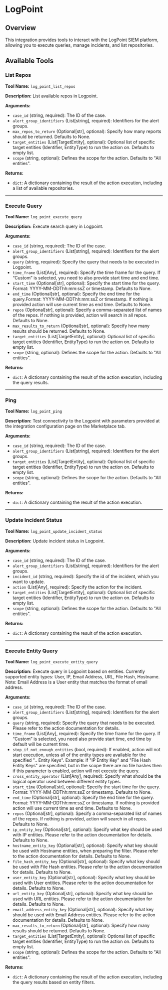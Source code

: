 # LogPoint

## Overview

This integration provides tools to interact with the LogPoint SIEM platform, allowing you to execute queries, manage incidents, and list repositories.

## Available Tools

### List Repos

**Tool Name:** `log_point_list_repos`

**Description:** List available repos in Logpoint.

**Arguments:**

*   `case_id` (string, required): The ID of the case.
*   `alert_group_identifiers` (List[string], required): Identifiers for the alert groups.
*   `max_repos_to_return` (Optional[str], optional): Specify how many reports should be returned. Defaults to None.
*   `target_entities` (List[TargetEntity], optional): Optional list of specific target entities (Identifier, EntityType) to run the action on. Defaults to empty list.
*   `scope` (string, optional): Defines the scope for the action. Defaults to "All entities".

**Returns:**

*   `dict`: A dictionary containing the result of the action execution, including a list of available repositories.

---

### Execute Query

**Tool Name:** `log_point_execute_query`

**Description:** Execute search query in Logpoint.

**Arguments:**

*   `case_id` (string, required): The ID of the case.
*   `alert_group_identifiers` (List[string], required): Identifiers for the alert groups.
*   `query` (string, required): Specify the query that needs to be executed in Logpoint.
*   `time_frame` (List[Any], required): Specify the time frame for the query. If “Custom” is selected, you need to also provide start time and end time.
*   `start_time` (Optional[str], optional): Specify the start time for the query. Format: YYYY-MM-DDThh:mm:ssZ or timestamp. Defaults to None.
*   `end_time` (Optional[str], optional): Specify the end time for the query.Format: YYYY-MM-DDThh:mm:ssZ or timestamp. If nothing is provided action will use current time as end time. Defaults to None.
*   `repos` (Optional[str], optional): Specify a comma-separated list of names of the repos. If nothing is provided, action will search in all repos. Defaults to None.
*   `max_results_to_return` (Optional[str], optional): Specify how many results should be returned. Defaults to None.
*   `target_entities` (List[TargetEntity], optional): Optional list of specific target entities (Identifier, EntityType) to run the action on. Defaults to empty list.
*   `scope` (string, optional): Defines the scope for the action. Defaults to "All entities".

**Returns:**

*   `dict`: A dictionary containing the result of the action execution, including the query results.

---

### Ping

**Tool Name:** `log_point_ping`

**Description:** Test connectivity to the Logpoint with parameters provided at the integration configuration page on the Marketplace tab.

**Arguments:**

*   `case_id` (string, required): The ID of the case.
*   `alert_group_identifiers` (List[string], required): Identifiers for the alert groups.
*   `target_entities` (List[TargetEntity], optional): Optional list of specific target entities (Identifier, EntityType) to run the action on. Defaults to empty list.
*   `scope` (string, optional): Defines the scope for the action. Defaults to "All entities".

**Returns:**

*   `dict`: A dictionary containing the result of the action execution.

---

### Update Incident Status

**Tool Name:** `log_point_update_incident_status`

**Description:** Update incident status in Logpoint.

**Arguments:**

*   `case_id` (string, required): The ID of the case.
*   `alert_group_identifiers` (List[string], required): Identifiers for the alert groups.
*   `incident_id` (string, required): Specify the id of the incident, which you want to update.
*   `action` (List[Any], required): Specify the action for the incident.
*   `target_entities` (List[TargetEntity], optional): Optional list of specific target entities (Identifier, EntityType) to run the action on. Defaults to empty list.
*   `scope` (string, optional): Defines the scope for the action. Defaults to "All entities".

**Returns:**

*   `dict`: A dictionary containing the result of the action execution.

---

### Execute Entity Query

**Tool Name:** `log_point_execute_entity_query`

**Description:** Execute query in Logpoint based on entities. Currently supported entity types: User, IP, Email Address, URL, File Hash, Hostname. Note: Email Address is a User entity that matches the format of email address.

**Arguments:**

*   `case_id` (string, required): The ID of the case.
*   `alert_group_identifiers` (List[string], required): Identifiers for the alert groups.
*   `query` (string, required): Specify the query that needs to be executed. Please refer to the action documentation for details.
*   `time_frame` (List[Any], required): Specify the time frame for the query. If “Custom” is selected, you need also provide start time, end time by default will be current time.
*   `stop_if_not_enough_entities` (bool, required): If enabled, action will not start execution, unless all of the entity types are available for the specified ".. Entity Keys". Example: if "IP Entity Key" and "File Hash Entity Keys" are specified, but in the scope there are no file hashes then if this parameter is enabled, action will not execute the query.
*   `cross_entity_operator` (List[Any], required): Specify what should be the logical operator used between different entity types.
*   `start_time` (Optional[str], optional): Specify the start time for the query. Format: YYYY-MM-DDThh:mm:ssZ or timestamp. Defaults to None.
*   `end_time` (Optional[str], optional): Specify the end time for the query. Format: YYYY-MM-DDThh:mm:ssZ or timestamp. If nothing is provided action will use current time as end time. Defaults to None.
*   `repos` (Optional[str], optional): Specify a comma-separated list of names of the repos. If nothing is provided, action will search in all repos. Defaults to None.
*   `ip_entity_key` (Optional[str], optional): Specify what key should be used with IP entities. Please refer to the action documentation for details. Defaults to None.
*   `hostname_entity_key` (Optional[str], optional): Specify what key should be used with Hostname entities, when preparing the filter. Please refer to the action documentation for details. Defaults to None.
*   `file_hash_entity_key` (Optional[str], optional): Specify what key should be used with File Hash entities. Please refer to the action documentation for details. Defaults to None.
*   `user_entity_key` (Optional[str], optional): Specify what key should be used with User entities. Please refer to the action documentation for details. Defaults to None.
*   `url_entity_key` (Optional[str], optional): Specify what key should be used with URL entities. Please refer to the action documentation for details. Defaults to None.
*   `email_address_entity_key` (Optional[str], optional): Specify what key should be used with Email Address entities. Please refer to the action documentation for details. Defaults to None.
*   `max_results_to_return` (Optional[str], optional): Specify how many results should be returned. Defaults to None.
*   `target_entities` (List[TargetEntity], optional): Optional list of specific target entities (Identifier, EntityType) to run the action on. Defaults to empty list.
*   `scope` (string, optional): Defines the scope for the action. Defaults to "All entities".

**Returns:**

*   `dict`: A dictionary containing the result of the action execution, including the query results based on entity filters.

